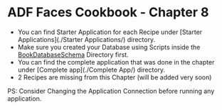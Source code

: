 # ADF Faces Cookbook - Chapter 8

-	You can find Starter Application for each Recipe under [Starter Applications](./Starter Applications/) directory.
-	Make sure you created your Database using Scripts inside the [BookDatabaseSchema](../BookDatabaseSchema/) Directory first.
-	You can find the complete application that was done in the chapter under [Complete app](./Complete App/) directory.
- 2 Recipes are missing from this Chapter (will be added very soon)


PS: Consider Changing the Application Connection before running any application.

